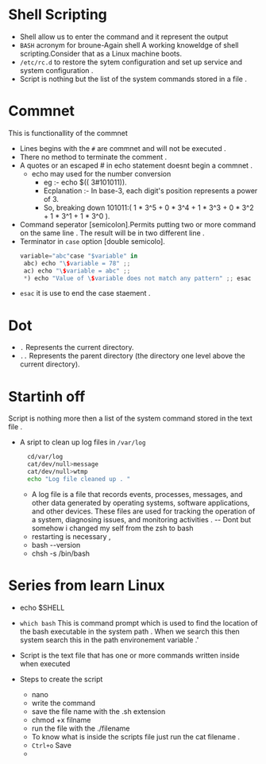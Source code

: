 # Shell Scripting 
 -  Shell allow us to enter the command and it represent the output
 - `BASH` acronym for broune-Again shell
 A working knoweldge of shell scripting.Consider that as a Linux machine boots.
 - `/etc/rc.d` to restore the sytem configuration  and set up service and system configuration .
 - Script is nothing but the list of the system commands stored in a file .

  # Commnet
  This is functionallity of the commnet  
- Lines begins with the `#` are commnet and will not be executed .
- There no method to terminate the comment .
-  A quotes or an escaped  # in echo statement doesnt begin a commnet .
    - echo may used for the number conversion 
        - eg :- echo $(( 3#101011)).
        -  Ecplanation :- In base-3, each digit's position represents a power of 3.
        - So, breaking down 101011:( 1 * 3^5 + 0 * 3^4 + 1 * 3^3 + 0 * 3^2 + 1 * 3^1 +  1 * 3^0 ).
 - Command seperator [semicolon].Permits putting two or more command on the same line . The result will be in two different line .
 - Terminator in `case` option [double semicolo].
   ```Rust
   variable="abc"case "$variable" in
    abc) echo "\$variable = 78" ;;
    ac) echo "\$variable = abc" ;;
    *) echo "Value of \$variable does not match any pattern" ;; esac
 - `esac` it is use to end the case staement .

  # Dot 

  - `.` Represents the current directory.
  - `..` Represents the parent directory (the directory one level above the current directory).
  
# Startinh off
Script is nothing more then a list of the system command stored in the text file .

- A sript to clean up log files in `/var/log`
   ```bash
     cd/var/log
     cat/dev/null>message
     cat/dev/null>wtmp
     echo "Log file cleaned up . "
   ```

  - A log file is a file that records events, processes, messages, and other data generated by operating systems, software applications, and other devices. These files are used for tracking the operation of a system, diagnosing issues, and monitoring activities .
  -- Dont but somehow i changed my self from the zsh to bash 
   - restarting is necessary ,
   - bash --version
   - chsh -s /bin/bash 
  
# Series from learn Linux 
- echo $SHELL
- `which bash` This is command prompt which is used to find the location of the bash executable in the system path . When we search this then system search this in the path environement variable .'

- Script is the text file that has one or more commands written inside when executed

- Steps to create the script 
  - nano
  - write the command 
  - save the file name with the .sh extension 
  - chmod +x filname
  - run the file with the ./filename 
  - To know what is inside the scripts file just run the cat filename .
  - `Ctrl+o` Save 
  - 
